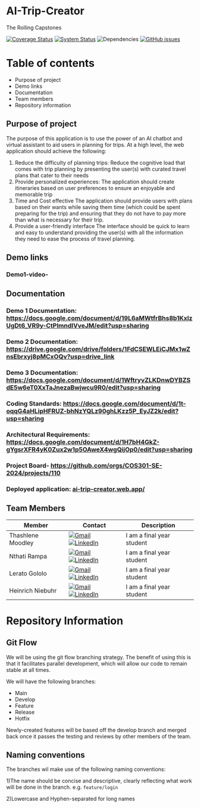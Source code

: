 # AI-Trip-Creator
The Rolling Capstones


[![Coverage Status](https://coveralls.io/repos/github/COS301-SE-2024/AI-Trip-Creator/badge.svg?branch=main)](https://coveralls.io/github/COS301-SE-2024/AI-Trip-Creator?branch=main)  [![System Status](https://img.shields.io/pingpong/status/sp_0f00d195b8a2427c89a76dac4273cc99)](.pingpong.host/) ![Dependencies](https://img.shields.io/badge/dependencies-Up--to--date-brightgreen) [![GitHub issues](https://img.shields.io/github/issues/COS301-SE-2024/AI-Trip-Creator.svg)](https://github.com/COS301-SE-2024/AI-Trip-Creator/issues)

# Table of contents
- Purpose of project
- Demo links
- Documentation
- Team members
- Repository information

## Purpose of project
The purpose of this application is to use the power of an AI chatbot and virtual assistant to aid users in planning for trips.
At a high level, the web application should achieve the following:
1. Reduce the difficulty of planning trips:
   Reduce the cognitive load that comes with trip planning by presenting the user(s) with curated travel plans that cater to their needs
2. Provide personalized experiences:
   The application should create itineraries based on user preferences to ensure an enjoyable and memorable trip
3. Time and Cost effective
   The application should provide users with plans based on their wants while saving them time (which could be spent preparing for the trip)
   and ensuring that they do not have to pay more than what is necessary for their trip.
4. Provide a user-friendly interface
   The interface should be quick to learn and easy to understand providing the user(s) with all the information they need to ease the process of travel planning.
## Demo links
### Demo1-video-

## Documentation

### Demo 1 Documentation: https://docs.google.com/document/d/19L6aMWtfrBhs8b1KxlzUgDt6_VR9y-CtPlmndlVveJM/edit?usp=sharing
### Demo 2 Documentation: https://drive.google.com/drive/folders/1FdCSEWLEiCJMx1wZnsEbrxyj8pMCxOQv?usp=drive_link
### Demo 3 Documentation: https://docs.google.com/document/d/1WftryvZLKDnwDYBZSdE5w6eT0XxTaJnezaBwjwcu9R0/edit?usp=sharing

### Coding Standards: https://docs.google.com/document/d/1t-oqqG4aHLipHFRUZ-bhNzYQLz90ghLKzz5P_EyJZ2k/edit?usp=sharing

### Architectural Requirements: https://docs.google.com/document/d/1H7bH4GkZ-gYgsrXFR4yK0Zux2w1p5OAweX4wgQijOp0/edit?usp=sharing

### Project Board- https://github.com/orgs/COS301-SE-2024/projects/110
### Deployed application: [ai-trip-creator.web.app/](https://ai-trip-creator.web.app/)
    
## Team Members 

| Member         | Contact                                                                                   | Description                                                                                                                                 |
|----------------|-------------------------------------------------------------------------------------------|---------------------------------------------------------------------------------------------------------------------------------------------|
| Thashlene Moodley| <a href="mailto:u22628721@tuks.co.za" target="_blank"><img src="https://skillicons.dev/icons?i=gmail" alt="Gmail"></a> <a href="[https://www.linkedin.com/](https://www.linkedin.com/in/ThashleneMoodley)" target="_blank"><img src="https://skillicons.dev/icons?i=linkedin" alt="LinkedIn"></a> | <div style="max-width:200px;">I am a final year student</div> |
| Nthati Rampa| <a href="mailto:u20475102@tuks.co.za" target="_blank"><img src="https://skillicons.dev/icons?i=gmail" alt="Gmail"></a> <a href="[https://www.linkedin.com/](https://www.linkedin.com/in/nthati-rampa-920589294?utm_source=share&utm_campaign=share_via&utm_content=profile)" target="_blank"><img src="https://skillicons.dev/icons?i=linkedin" alt="LinkedIn"></a> | <div style="max-width:200px;">I am a final year student </div> |
| Lerato Gololo | <a href="mailto:u20533463@tuks.co.za" target="_blank"><img src="https://skillicons.dev/icons?i=gmail" alt="Gmail"></a> <a href="[https://www.linkedin.com/](https://www.linkedin.com/in/lerato-gololo-006524247/)" target="_blank"><img src="https://skillicons.dev/icons?i=linkedin" alt="LinkedIn"></a> | <div style="max-width:200px;">I am a final year student</div> |
| Heinrich Niebuhr | <a href="mailto:u22555855@tuks.co.za" target="_blank"><img src="https://skillicons.dev/icons?i=gmail" alt="Gmail"></a> <a href="[https://www.linkedin.com](http://www.linkedin.com/in/heinrich-niebuhr-468982302)/" target="_blank"><img src="https://skillicons.dev/icons?i=linkedin" alt="LinkedIn"></a> | <div style="max-width:200px;">I am a final year student </div> |

# Repository Information

## Git Flow

We will be using the git flow branching strategy. The benefit of using this is that it facilitates parallel development, which will allow our code to remain stable at all times. 

We will have the following branches:
- Main
- Develop
- Feature
- Release
- Hotfix

Newly-created features will be based off the develop branch and merged back once it passes the testing and reviews by other members of the team.

## Naming conventions
The branches wil make use of the following naming conventions:

1)The name should be concise and descriptive, clearly reflecting what work will be done in the branch.
		e.g. `feature/login`
  
2)Lowercase and Hyphen-separated for long names  
	



